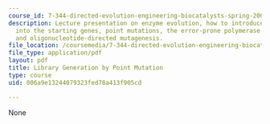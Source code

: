 ```yaml
---
course_id: 7-344-directed-evolution-engineering-biocatalysts-spring-2008
description: Lecture presentation on enzyme evolution, how to introduce mutations
  into the starting genes, point mutations, the error-prone polymerase chain reaction,
  and oligonucleotide-directed mutagenesis.
file_location: /coursemedia/7-344-directed-evolution-engineering-biocatalysts-spring-2008/006a9e13244079323fed78a413f905cd_ses2_slides.pdf
file_type: application/pdf
layout: pdf
title: Library Generation by Point Mutation
type: course
uid: 006a9e13244079323fed78a413f905cd

---
```

None